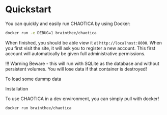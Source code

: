 # Quickstart

You can quickly and easily run CHAOTICA by using Docker:

```bash
docker run -e DEBUG=1 brainthee/chaotica
```

When finished, you should be able view it at `http://localhost:8000`. When you first visit the site, it will ask you to register a new account. This first account will automatically be given full administrative permissions.

!!! Warning
    Beware - this will run with SQLite as the database and without persistent volumes. You will lose data if that container is destroyed!

To load some dummp data


Installation

To use CHAOTICA in a dev environment, you can simply pull with docker!

```console
docker run brainthee/chaotica
```